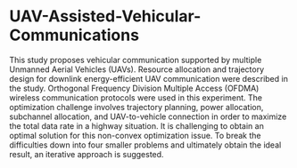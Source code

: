 # UAV-Assisted-Vehicular-Communications

This study proposes vehicular communication supported by multiple Unmanned Aerial Vehicles
(UAVs). Resource allocation and trajectory design for
downlink energy-efficient UAV communication were described in the study. Orthogonal Frequency Division
Multiple Access (OFDMA) wireless communication protocols were used in this experiment. The optimization
challenge involves trajectory planning, power allocation,
subchannel allocation, and UAV-to-vehicle connection in
order to maximize the total data rate in a highway
situation. It is challenging to obtain an optimal solution
for this non-convex optimization issue. To break
the difficulties down into four smaller problems and
ultimately obtain the ideal result, an iterative approach
is suggested.
